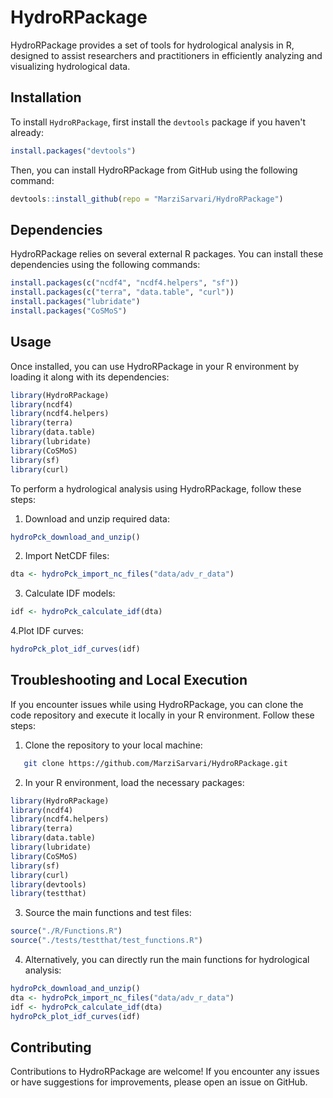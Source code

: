 HydroRPackage
=============

HydroRPackage provides a set of tools for hydrological analysis in R, designed to assist researchers and practitioners in efficiently analyzing and visualizing hydrological data.

Installation
------------

To install `HydroRPackage`, first install the `devtools` package if you haven't already:

```R
install.packages("devtools")
```
Then, you can install HydroRPackage from GitHub using the following command:

```R
devtools::install_github(repo = "MarziSarvari/HydroRPackage")
```
Dependencies
------------

HydroRPackage relies on several external R packages. You can install these dependencies using the following commands:

```R
install.packages(c("ncdf4", "ncdf4.helpers", "sf"))
install.packages(c("terra", "data.table", "curl"))
install.packages("lubridate")
install.packages("CoSMoS")
```
Usage
------------

Once installed, you can use HydroRPackage in your R environment by loading it along with its dependencies:
```R
library(HydroRPackage)
library(ncdf4)
library(ncdf4.helpers)
library(terra)
library(data.table)
library(lubridate)
library(CoSMoS)
library(sf)
library(curl)
```
To perform a hydrological analysis using HydroRPackage, follow these steps:

1. Download and unzip required data:
```R
hydroPck_download_and_unzip()
```
2. Import NetCDF files:
```R  
dta <- hydroPck_import_nc_files("data/adv_r_data")
```
3. Calculate IDF models:
```R
idf <- hydroPck_calculate_idf(dta)
```
4.Plot IDF curves:
```R
hydroPck_plot_idf_curves(idf)
```

## Troubleshooting and Local Execution

If you encounter issues while using HydroRPackage, you can clone the code repository and execute it locally in your R environment. Follow these steps:

1. Clone the repository to your local machine:

```sh
   git clone https://github.com/MarziSarvari/HydroRPackage.git
```

2. In your R environment, load the necessary packages:
```R
library(HydroRPackage)
library(ncdf4)
library(ncdf4.helpers)
library(terra)
library(data.table)
library(lubridate)
library(CoSMoS)
library(sf)
library(curl)
library(devtools)
library(testthat)
```
3. Source the main functions and test files:
```R
source("./R/Functions.R")
source("./tests/testthat/test_functions.R")
```

4. Alternatively, you can directly run the main functions for hydrological analysis:
```R
hydroPck_download_and_unzip()
dta <- hydroPck_import_nc_files("data/adv_r_data")
idf <- hydroPck_calculate_idf(dta)
hydroPck_plot_idf_curves(idf)
```

Contributing
------------
Contributions to HydroRPackage are welcome! If you encounter any issues or have suggestions for improvements, please open an issue on GitHub.

